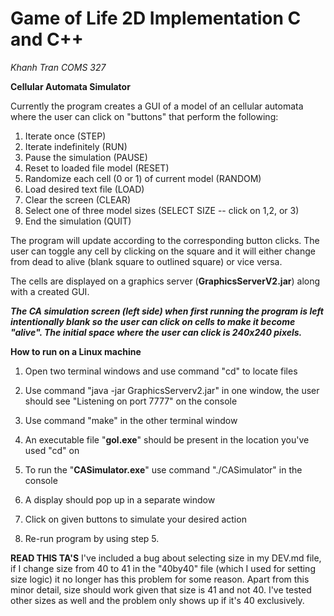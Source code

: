 # Game of Life 2D Implementation C and C++
_Khanh Tran
COMS 327_


**Cellular Automata Simulator**

Currently the program creates a GUI of a model of an cellular automata where the user can click on "buttons" that perform the following: 

1. Iterate once (STEP)
2. Iterate indefinitely (RUN)
3. Pause the simulation (PAUSE)
4. Reset to loaded file model (RESET)
5. Randomize each cell (0 or 1) of current model (RANDOM)
6. Load desired text file (LOAD)
7. Clear the screen (CLEAR)
8. Select one of three model sizes (SELECT SIZE -- click on 1,2, or 3)
9. End the simulation (QUIT)


The program will update according to the corresponding button clicks. The user can toggle any cell by clicking on the square and it will either change from dead to alive (blank square to outlined square) or vice versa.

The cells are displayed on a graphics server (**GraphicsServerV2.jar**) along with a created GUI.

_**The CA simulation screen (left side) when first running the program is left intentionally blank so the user can click on cells to make it become "alive". The initial space where the user can click is 240x240 pixels.**_

**How to run on a Linux machine**


1. Open two terminal windows and use command "cd" to locate files


2. Use command "java -jar GraphicsServerv2.jar" in one window, the user should see "Listening on port 7777" on the console

3. Use command "make" in the other terminal window

4. An executable file "**gol.exe**" should be present in the location you've used "cd" on

5. To run the "**CASimulator.exe**" use command "./CASimulator" in the console

6. A display should pop up in a separate window

7. Click on given buttons to simulate your desired action

8. Re-run program by using step 5.


**READ THIS TA'S**
I've included a bug about selecting size in my DEV.md file, if I change size from 40 to 41 in the "40by40" file (which I used for setting size logic) it no longer has this problem for some reason. Apart from this minor detail, size should work given that size is 41 and not 40. I've tested other sizes as well and the problem only shows up if it's 40 exclusively.









